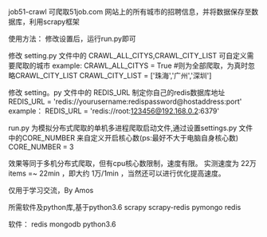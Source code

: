 job51-crawl
可爬取51job.com 网站上的所有城市的招聘信息，并将数据保存至数据库，利用scrapy框架

使用方法：
修改设置后，运行run.py即可

修改 setting.py 文件中的 CRAWL_ALL_CITYS,CRAWL_CITY_LIST 可自定义需要爬取的城市
example:
 CRAWL_ALL_CITYS = True #则为全部爬取，为真时忽略CRAWL_CITY_LIST
 CRAWL_CITY_LIST = ['珠海','广州','深圳']

修改 setting。py 文件中的 REDIS_URL 制定你自己的redis数据库地址
 REDIS_URL = 'redis://yourusername:redispassword@hostaddress:port'
 example：
 REDIS_URL = 'redis://root:123456@192.168.0.2:6379'

run.py 为模拟分布式爬取的单机多进程爬取启动文件,通过设置settings.py 文件中的CORE_NUMBER 来自定义开启核心数(ps:最好不大于电脑自身核心数)
CORE_NUMBER = 3

效果等同于多机分布式爬取，但有cpu核心数限制，速度有限。
实测速度为 22万items =~ 22min  ，即大约 1万/1min ，当然还可以进行优化提高速度。

 仅用于学习交流，By Amos

所需软件及python库,基于python3.6
scrapy
scrapy-redis
pymongo
redis

软件：
redis
mongodb
python3.6





